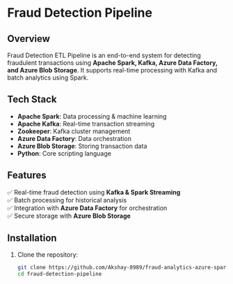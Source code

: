 # Fraud Detection Pipeline  

## Overview  
Fraud Detection ETL Pipeline is an end-to-end system for detecting fraudulent transactions using **Apache Spark, Kafka, Azure Data Factory, and Azure Blob Storage**. It supports real-time processing with Kafka and batch analytics using Spark.  

## Tech Stack  
- **Apache Spark**: Data processing & machine learning  
- **Apache Kafka**: Real-time transaction streaming  
- **Zookeeper**: Kafka cluster management  
- **Azure Data Factory**: Data orchestration  
- **Azure Blob Storage**: Storing transaction data  
- **Python**: Core scripting language  

## Features  
✅ Real-time fraud detection using **Kafka & Spark Streaming**  
✅ Batch processing for historical analysis  
✅ Integration with **Azure Data Factory** for orchestration  
✅ Secure storage with **Azure Blob Storage**  

## Installation  

1. Clone the repository:  
   ```sh
   git clone https://github.com/Akshay-8989/fraud-analytics-azure-spark.git
   cd fraud-detection-pipeline
